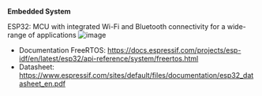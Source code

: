 ****Embedded System****

ESP32: MCU with integrated Wi-Fi and Bluetooth connectivity for a wide-range of applications
![image](https://user-images.githubusercontent.com/72985725/190520623-cd413d78-6ebf-4bff-815c-c72084f44dd2.png)


- Documentation FreeRTOS: https://docs.espressif.com/projects/esp-idf/en/latest/esp32/api-reference/system/freertos.html
- Datasheet: https://www.espressif.com/sites/default/files/documentation/esp32_datasheet_en.pdf
